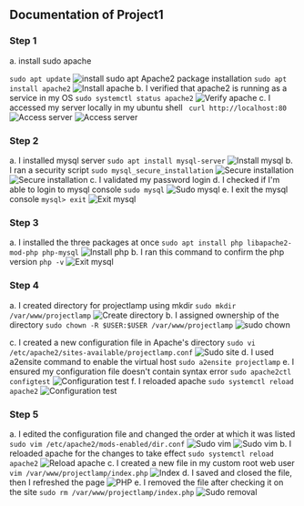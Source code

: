 ## Documentation of Project1
### Step 1

a. install sudo apache

`sudo apt update`
![install sudo apt](./image/apt-update1.png)
	Apache2 package installation
    `sudo apt install apache2`
    ![Install apache](./image/install-apache2.png)
    b. I verified that apache2 is running as a service in my OS
    `sudo systemctl status apache2`
    	![Verify apache](./image/apache-verification.png)
    c. I accessed my server locally in my ubuntu shell
    `
 curl http://localhost:80`
 	![Access server](./image/curl-command.png)
     	![Access server](./image/curl-command12.png)

  ### Step 2
  a. I installed mysql server
  	`sudo apt install mysql-server`
      	![Install mysql](./image/install-mysql.png)
  b. I ran a security script
     `sudo mysql_secure_installation`
     ![Secure installation](./image/secure-installation.png)
     ![Secure installation](./image/secure-installation2.png)
  c. I validated my password login
  d. I checked if I'm able to login to mysql console
     `sudo mysql`
     ![Sudo mysql](./image/sudo-mysql.png)
  e. I exit the mysql console
     `mysql> exit`
     ![Exit mysql](./image/mysql-exit.png)

### Step 3
a. I installed the three packages at once
    `sudo apt install php libapache2-mod-php php-mysql`
    ![Install php](./image/install-php.png)
b. I ran this command to confirm the php version
    `php -v`
    ![Exit mysql](./image/php-version.png)

### Step 4
a. I created directory for projectlamp using mkdir
   `sudo mkdir /var/www/projectlamp`
   ![Create directory](./image/mkdir.png)
b. I assigned ownership of the directory
     `sudo chown -R $USER:$USER /var/www/projectlamp`
      ![sudo chown](./image/ownership-directory.png)

c. I created a new configuration file in Apache's directory
   `sudo vi /etc/apache2/sites-available/projectlamp.conf`
    ![Sudo site](./image/site-availability.png)
d. I used a2ensite command to enable the virtual host
    `sudo a2ensite projectlamp`
e. I ensured my configuration file doesn't contain syntax error
     `sudo apache2ctl configtest`
     ![Configuration test](./image/configest.png)
f. I reloaded apache
`sudo systemctl reload apache2`
![Configuration test](./image/reload-apache.png)

### Step 5
a. I edited the configuration file and changed the order at which it was listed
    `sudo vim /etc/apache2/mods-enabled/dir.conf`
    ![Sudo vim](./image/editing.png)
    ![Sudo vim](./image/sudo-vim.png)
b. I reloaded apache for the changes to take effect
       `sudo systemctl reload apache2`
    ![Reload apache](./image/system-reload.png)
c. I created a new file in my custom root web user
    `vim /var/www/projectlamp/index.php`
    ![Index](./image/new-vim.png)
d. I saved and closed the file, then I refreshed the page
     ![PHP](./image/php-server.png)
e. I removed the file after checking it on the site
    `sudo rm /var/www/projectlamp/index.php`
    ![Sudo removal](./image/removal.png)
    









   




     	

        
